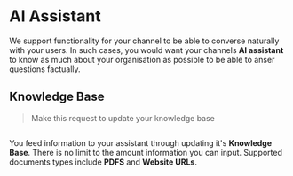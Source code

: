 # AI Assistant

We support functionality for your channel to be able to converse naturally with your users. In such cases, you would want your channels **AI assistant** to know as much about your organisation as possible to be able to anser questions factually.

## Knowledge Base

> Make this request to update your knowledge base


```shell

```

You feed information to your assistant through updating it's **Knowledge Base**. There is no limit to the amount information you can input. Supported documents types include **PDFS** and **Website URLs**.




